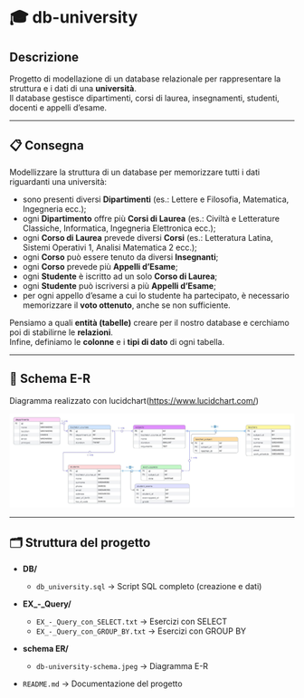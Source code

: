 # 🎓 db-university

## Descrizione

Progetto di modellazione di un database relazionale per rappresentare la struttura e i dati di una **università**.  
Il database gestisce dipartimenti, corsi di laurea, insegnamenti, studenti, docenti e appelli d’esame.

---

## 📋 Consegna

Modellizzare la struttura di un database per memorizzare tutti i dati riguardanti una università:

- sono presenti diversi **Dipartimenti** (es.: Lettere e Filosofia, Matematica, Ingegneria ecc.);
- ogni **Dipartimento** offre più **Corsi di Laurea** (es.: Civiltà e Letterature Classiche, Informatica, Ingegneria Elettronica ecc.);
- ogni **Corso di Laurea** prevede diversi **Corsi** (es.: Letteratura Latina, Sistemi Operativi 1, Analisi Matematica 2 ecc.);
- ogni **Corso** può essere tenuto da diversi **Insegnanti**;
- ogni **Corso** prevede più **Appelli d’Esame**;
- ogni **Studente** è iscritto ad un solo **Corso di Laurea**;
- ogni **Studente** può iscriversi a più **Appelli d’Esame**;
- per ogni appello d’esame a cui lo studente ha partecipato, è necessario memorizzare il **voto ottenuto**, anche se non sufficiente.

Pensiamo a quali **entità (tabelle)** creare per il nostro database e cerchiamo poi di stabilirne le **relazioni**.  
Infine, definiamo le **colonne** e i **tipi di dato** di ogni tabella.

---

## 🧩 Schema E-R

Diagramma realizzato con lucidchart(https://www.lucidchart.com/)

![ER Diagram](./schema%20ER/db-university-schema.jpeg)

---

## 🗂 Struttura del progetto

- **DB/**

  - `db_university.sql` → Script SQL completo (creazione e dati)

- **EX\_-_Query/**

  - `EX_-_Query_con_SELECT.txt` → Esercizi con SELECT
  - `EX_-_Query_con_GROUP_BY.txt` → Esercizi con GROUP BY

- **schema ER/**

  - `db-university-schema.jpeg` → Diagramma E-R

- `README.md` → Documentazione del progetto
